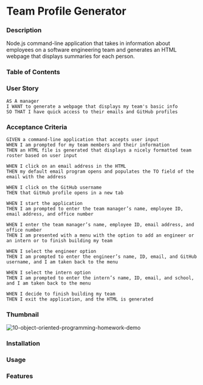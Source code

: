 # Team Profile Generator
### Description 
Node.js command-line application that takes in information about employees on a software engineering team and generates an HTML webpage that displays summaries for each person.

### Table of Contents 

### User Story 
```
AS A manager
I WANT to generate a webpage that displays my team's basic info
SO THAT I have quick access to their emails and GitHub profiles
```

### Acceptance Criteria 
```
GIVEN a command-line application that accepts user input
WHEN I am prompted for my team members and their information
THEN an HTML file is generated that displays a nicely formatted team roster based on user input

WHEN I click on an email address in the HTML
THEN my default email program opens and populates the TO field of the email with the address

WHEN I click on the GitHub username
THEN that GitHub profile opens in a new tab

WHEN I start the application
THEN I am prompted to enter the team manager’s name, employee ID, email address, and office number

WHEN I enter the team manager’s name, employee ID, email address, and office number
THEN I am presented with a menu with the option to add an engineer or an intern or to finish building my team

WHEN I select the engineer option
THEN I am prompted to enter the engineer’s name, ID, email, and GitHub username, and I am taken back to the menu

WHEN I select the intern option
THEN I am prompted to enter the intern’s name, ID, email, and school, and I am taken back to the menu

WHEN I decide to finish building my team
THEN I exit the application, and the HTML is generated

```
### Thumbnail
![10-object-oriented-programming-homework-demo](https://user-images.githubusercontent.com/39867916/130175628-1ce5d447-9d83-4b2b-82b3-902848a690d7.png)


### Installation

### Usage
### Features

